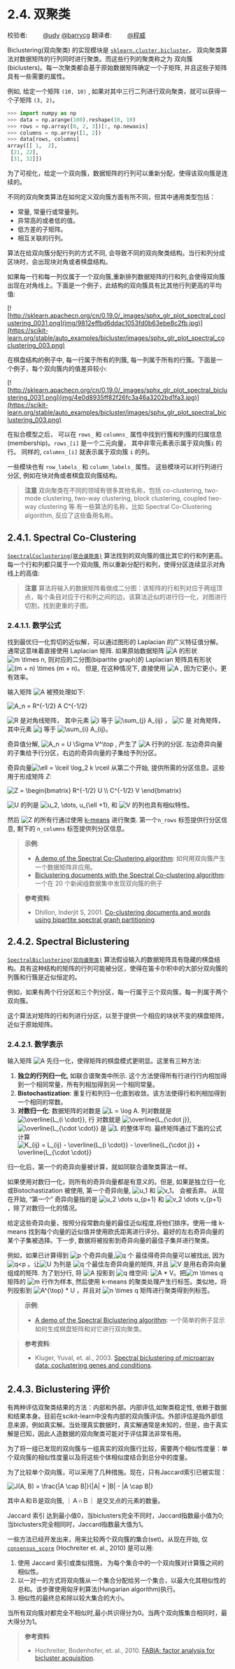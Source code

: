 # 2.4. 双聚类

校验者:
        [@udy](https://github.com/apachecn/scikit-learn-doc-zh)
        [@barrycg](https://github.com/barrycg)
翻译者:
        [@程威](https://github.com/apachecn/scikit-learn-doc-zh)

Biclustering(双向聚类) 的实现模块是 [`sklearn.cluster.bicluster`](classes.html#module-sklearn.cluster.bicluster "sklearn.cluster.bicluster")。 双向聚类算法对数据矩阵的行列同时进行聚类。而这些行列的聚类称之为 双向簇(biclusters)。每一次聚类都会基于原始数据矩阵确定一个子矩阵, 并且这些子矩阵具有一些需要的属性。

例如, 给定一个矩阵 `(10, 10)` , 如果对其中三行二列进行双向聚类，就可以获得一个子矩阵 `(3, 2)`。

```py
>>> import numpy as np
>>> data = np.arange(100).reshape(10, 10)
>>> rows = np.array([0, 2, 3])[:, np.newaxis]
>>> columns = np.array([1, 2])
>>> data[rows, columns]
array([[ 1,  2],
 [21, 22],
 [31, 32]])

```

为了可视化，给定一个双向簇，数据矩阵的行列可以重新分配，使得该双向簇是连续的。

不同的双向聚类算法在如何定义双向簇方面有所不同，但其中通用类型包括：
*   常量, 常量行或常量列。
*   异常高的或者低的值。
*   低方差的子矩阵。
*   相互关联的行列。

算法在给双向簇分配行列的方式不同, 会导致不同的双向聚类结构。当行和列分成区块时，会出现块对角或者棋盘结构。

如果每一行和每一列仅属于一个双向簇,重新排列数据矩阵的行和列,会使得双向簇出现在对角线上。下面是一个例子，此结构的双向簇具有比其他行列更高的平均值:

[![http://sklearn.apachecn.org/cn/0.19.0/_images/sphx_glr_plot_spectral_coclustering_0031.png](img/9812effbd6ddac1053fd0b63ebe8c2fb.jpg)](https://scikit-learn.org/stable/auto_examples/bicluster/images/sphx_glr_plot_spectral_coclustering_003.png)

在棋盘结构的例子中, 每一行属于所有的列簇, 每一列属于所有的行簇。下面是一个例子，每个双向簇内的值差异较小:

[![http://sklearn.apachecn.org/cn/0.19.0/_images/sphx_glr_plot_spectral_biclustering_0031.png](img/4e0d8935ff82f26fc3a46a3202bd1fa3.jpg)](https://scikit-learn.org/stable/auto_examples/bicluster/images/sphx_glr_plot_spectral_biclustering_003.png)

在拟合模型之后， 可以在 `rows_` 和 `columns_` 属性中找到行簇和列簇的归属信息(membership)。`rows_[i]` 是一个二元向量， 其中非零元素表示属于双向簇`i` 的行。 同样的, `columns_[i]` 就表示属于双向簇 `i` 的列。

一些模块也有 `row_labels_` 和 `column_labels_` 属性。 这些模块可以对行列进行分区, 例如在块对角或者棋盘双向簇结构。

>**注意**
>双向聚类在不同的领域有很多其他名称，包括 co-clustering, two-mode clustering, two-way clustering, block clustering, coupled two-way clustering 等.有一些算法的名称，比如 Spectral Co-Clustering algorithm, 反应了这些备用名称。

## 2.4.1. Spectral Co-Clustering

 [`SpectralCoclustering(联合谱聚类)`](https://scikit-learn.org/stable/modules/generated/sklearn.cluster.bicluster.SpectralCoclustering.html#sklearn.cluster.bicluster.SpectralCoclustering "sklearn.cluster.bicluster.SpectralCoclustering") 算法找到的双向簇的值比其它的行和列更高。每一个行和列都只属于一个双向簇, 所以重新分配行和列，使得分区连续显示对角线上的高值:

>**注意**
>算法将输入的数据矩阵看做成二分图：该矩阵的行和列对应于两组顶点，每个条目对应于行和列之间的边，该算法近似的进行归一化，对图进行切割，找到更重的子图。

### 2.4.1.1. 数学公式

找到最优归一化剪切的近似解，可以通过图形的 Laplacian 的广义特征值分解。 通常这意味着直接使用 Laplacian 矩阵. 如果原始数据矩阵 ![A](img/eeaf066f8cca5064b706ccfc4728323d.jpg) 的形状 ![m
\times n](img/20d6857e752f6ffdfdd20a88c32f837c.jpg), 则对应的二分图(bipartite graph)的 Laplacian 矩阵具有形状 ![(m + n) \times (m + n)](img/94f627411c005fe4911552b1dd5b6ff1.jpg)。 但是, 在这种情况下, 直接使用 ![A](img/eeaf066f8cca5064b706ccfc4728323d.jpg) , 因为它更小，更有效率。

输入矩阵 ![A](img/eeaf066f8cca5064b706ccfc4728323d.jpg) 被预处理如下:

![A_n = R^{-1/2} A C^{-1/2}](img/def4737951f9990642e65b2403941350.jpg)

![R](img/0fccbdc535b0a4d8003725e8ad606561.jpg) 是对角线矩阵， 其中元素 ![i](img/43e13b580daefe5ba754b790dfbd216c.jpg) 等于 ![\sum_{j} A_{ij}](img/f9e7fc3940e2875bf542aeda657d0718.jpg) ， ![C](img/4b6d782a67ac392e97215c46b7590bf7.jpg) 是 对角矩阵，其中元素 ![j](img/7b215f2882ce8aaa33a97e43ad626314.jpg) 等于 ![\sum_{i} A_{ij}](img/38437ee82743c886e2ebfbb5bd5e0c89.jpg)。

奇异值分解, ![A_n = U \Sigma V^\top](img/93074566222e67121a8ab55e90d8e1af.jpg) , 产生了 ![A](img/eeaf066f8cca5064b706ccfc4728323d.jpg) 行列的分区. 左边奇异向量的子集给予行分区，右边的奇异向量的子集给予列分区。

奇异向量![\ell = \lceil \log_2 k \rceil](img/5e45807b4775fcfaca64f6363102dc5e.jpg) 从第二个开始, 提供所需的分区信息。这些用于形成矩阵 *Z*:


![Z = \begin{bmatrix} R^{-1/2} U \\\\
                    C^{-1/2} V
      \end{bmatrix}](img/33d1bf322bf0f6046a1145dbc264803b.jpg)


![U](img/11c00539ec3e5944afd76511830591db.jpg) 的列是 ![u_2, \dots, u_{\ell +1}](img/1fc7cc5cbdba693962c7708456165810.jpg), 和 ![V](img/5303ecbc70bf5189b8785555c03c54ee.jpg) 的列也具有相似特性。

然后 ![Z](img/8f4e82e4dfa89ac81c42992c603a953e.jpg) 的所有行通过使用 [k-means](clustering.html#k-means) 进行聚类. 第一个`n_rows` 标签提供行分区信息, 剩下的 `n_columns` 标签提供列分区信息。

> **示例**:
>*   [A demo of the Spectral Co-Clustering algorithm](https://scikit-learn.org/stable/auto_examples/bicluster/plot_spectral_coclustering.html#sphx-glr-auto-examples-bicluster-plot-spectral-coclustering-py): 如何用双向簇产生一个数据矩阵并应用。
>*   [Biclustering documents with the Spectral Co-clustering algorithm](https://scikit-learn.org/stable/auto_examples/bicluster/plot_bicluster_newsgroups.html#sphx-glr-auto-examples-bicluster-plot-bicluster-newsgroups-py):一个在 20 个新闻组数据集中发现双向簇的例子

> **参考资料**:
>*   Dhillon, Inderjit S, 2001. [Co-clustering documents and words using bipartite spectral graph partitioning](http://citeseerx.ist.psu.edu/viewdoc/summary?doi=10.1.1.140.3011).

## 2.4.2. Spectral Biclustering

 [`SpectralBiclustering(双向谱聚类)`](https://scikit-learn.org/stable/modules/generated/sklearn.cluster.bicluster.SpectralBiclustering.html#sklearn.cluster.bicluster.SpectralBiclustering "sklearn.cluster.bicluster.SpectralBiclustering") 算法假设输入的数据矩阵具有隐藏的棋盘结构。具有这种结构的矩阵的行列可能被分区，使得在笛卡尔积中的大部分双向簇的列簇和行簇是近似恒定的。

例如，如果有两个行分区和三个列分区，每一行属于三个双向簇，每一列属于两个双向簇。

这个算法对矩阵的行和列进行分区，以至于提供一个相应的块状不变的棋盘矩阵，近似于原始矩阵。

### 2.4.2.1. 数学表示

输入矩阵 ![A](img/eeaf066f8cca5064b706ccfc4728323d.jpg) 先归一化，使得矩阵的棋盘模式更明显。这里有三种方法:

1.  **独立的行列归一化**, 如联合谱聚类中所示. 这个方法使得所有行进行行内相加得到一个相同常量，所有列相加得到另一个相同常量。
2.  **Bistochastization**: 重复行和列归一化直到收敛。该方法使得行和列相加得到一个相同的常数。
3.  **对数归一化**: 数据矩阵的对数是 ![L =
    \log A](img/515ee7781876d7344cc383bb43cb30ea.jpg). 列对数就是 ![\overline{L_{i \cdot}}](img/7ba11d33e68a1e32f2d8d9387bbc1eba.jpg), 行 对数就是 ![\overline{L_{\cdot j}}](img/dc8f095e63b3defdb85fcf54d7d2d8c2.jpg), ![\overline{L_{\cdot
    \cdot}}](img/a0bb00db4979d538e9ca2f0a8b423286.jpg) 是 ![L](img/639e82f3829a0ad677110cc33a028c98.jpg) 的整体平均.  最终矩阵通过下面的公式计算![K_{ij} = L_{ij} - \overline{L_{i \cdot}} - \overline{L_{\cdot
j}} + \overline{L_{\cdot \cdot}}](img/d670eea3215462f64d74d9366622a490.jpg)


归一化后，第一个的奇异向量被计算，就如同联合谱聚类算法一样。

如果使用对数归一化，则所有的奇异向量都是有意义的。但是, 如果是独立归一化或Bistochastization 被使用, 第一个奇异向量, ![u_1](img/d35b85fc7ddd819b1fec30a6ef410fc9.jpg) 和 ![v_1](img/4b64f9acb85d7f2b6169e5a58f255e44.jpg)。 会被丢弃。 从现在开始, “第一个” 奇异向量指的是 ![u_2 \dots u_{p+1}](img/0d0c4e4a12f6e3bb90bf30161951dcc5.jpg) 和 ![v_2 \dots v_{p+1}](img/522bc8957a5d77edbdc533813dbef086.jpg) ，除了对数归一化的情况。

给定这些奇异向量，按照分段常数向量的最佳近似程度,将他们排序。使用一维 k-means 找到每个向量的近似值并使用欧氏距离进行评分。最好的左右奇异向量的某个子集被选择。下一步, 数据将被投影到奇异向量的最佳子集并进行聚类。

例如，如果已计算得到 ![p](img/e2f9b08680b30cfb80102f69264fdd5c.jpg) 个奇异向量,![q](img/dc074c105944810a277030dfab298376.jpg) 个 最佳得奇异向量可以被找出, 因为![q&lt;p](img/cc9d324e8bc61a67cc1947f73bf5b618.jpg) 。让![U](img/11c00539ec3e5944afd76511830591db.jpg) 为列是 ![q](img/dc074c105944810a277030dfab298376.jpg) 个最佳左奇异向量的矩阵, 并且 ![V](img/5303ecbc70bf5189b8785555c03c54ee.jpg)  是用右奇异向量组成的矩阵. 为了划分行, 将 ![A](img/eeaf066f8cca5064b706ccfc4728323d.jpg) 投影到 ![q](img/dc074c105944810a277030dfab298376.jpg) 维空间: ![A * V](img/99988260d9d836d14b2569c2fc921e81.jpg)。把![m \times q](img/ccc8bedf9424617c5d6a61fbe9a1cc36.jpg) 矩阵的 ![m](img/94156b879a7455cb0d516efa9c9c0991.jpg) 行作为样本, 然后使用 k-means 的聚类处理产生行标签。类似地，将列投影到 ![A^{\top} * U](img/c57acf47ae694e71f55f0005d1e52c55.jpg) ，并且对 ![n \times q](img/cd58ff0ab17f3ead1d5179426f2dae50.jpg) 矩阵进行聚类得到列标签。

> **示例**:
>*   [A demo of the Spectral Biclustering algorithm](https://scikit-learn.org/stable/auto_examples/bicluster/plot_spectral_biclustering.html#sphx-glr-auto-examples-bicluster-plot-spectral-biclustering-py): 一个简单的例子显示如何生成棋盘矩阵和对它进行双向聚类。

> **参考资料**:
>*   Kluger, Yuval, et. al., 2003. [Spectral biclustering of microarray data: coclustering genes and conditions](http://citeseerx.ist.psu.edu/viewdoc/summary?doi=10.1.1.135.1608).

## 2.4.3. Biclustering 评价

有两种评估双聚类结果的方法：内部和外部。内部评估,如聚类稳定性, 依赖于数据和结果本身。目前在scikit-learn中没有内部的双向簇评估。外部评估是指外部信息来源，例如真实解。当处理真实数据时，真实解通常是未知的，但是，由于真实解是已知，因此人造数据的双向聚类可能对于评估算法非常有用。

为了将一组已发现的双向簇与一组真实的双向簇行比较，需要两个相似性度量：单个双向簇的相似性度量以及将这些个体相似度结合到总分中的度量。

为了比较单个双向簇，可以采用了几种措施。现在，只有Jaccard索引已被实现：

![J(A, B) = \frac{|A \cap B|}{|A| + |B| - |A \cap B|}](img/287e15c4b3d9b3f227fdc8e364609382.jpg)

其中Ａ和Ｂ是双向簇, ｜Ａ∩Ｂ｜ 是交叉点的元素的数量。

Jaccard 索引 达到最小值0，当biclusters完全不同时，Jaccard指数最小值为0;当biclusters完全相同时，Jaccard指数最大值为1。

一些方法已经开发出来，用来比较两个双向簇的集合(set)。从现在开始,  仅[`consensus_score`](https://scikit-learn.org/stable/modules/generated/sklearn.metrics.consensus_score.html#sklearn.metrics.consensus_score "sklearn.metrics.consensus_score") (Hochreiter et. al., 2010) 是可以用:

1.  使用 Jaccard 索引或类似措施， 为每个集合中的一个双向簇对计算簇之间的相似性。
2.  以一对一的方式将双向簇从一个集合分配给另一个集合，以最大化其相似性的总和。该步骤使用匈牙利算法(Hungarian algorithm)执行。
3.  相似性的最终总和除以较大集合的大小。

当所有双向簇对都完全不相似时,最小共识得分为0。当两个双向簇集合相同时，最大得分为1。

> **参考资料**:
>*   Hochreiter, Bodenhofer, et. al., 2010. [FABIA: factor analysis for bicluster acquisition](https://www.ncbi.nlm.nih.gov/pmc/articles/PMC2881408/).
